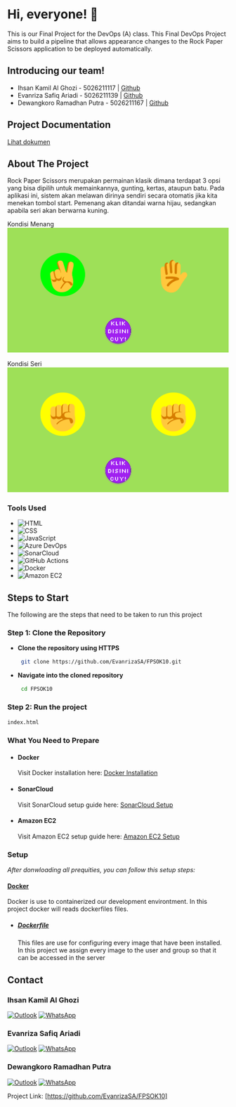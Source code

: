 # Hi, everyone! 👋

This is our Final Project for the DevOps (A) class. This Final DevOps Project aims to build a pipeline that allows appearance changes to the Rock Paper Scissors application to be deployed automatically.

## Introducing our team!
- Ihsan Kamil Al Ghozi - 5026211117 | <a href="https://github.com/Deceitfulz">Github</a>
- Evanriza Safiq Ariadi - 5026211139 | <a href="https://github.com/EvanrizaSA">Github</a>
- Dewangkoro Ramadhan Putra - 5026211167 | <a href="https://github.com/dewangkoroputra">Github</a>

## Project Documentation

[Lihat dokumen](https://docs.google.com/document/d/1yECMtCjy4x7LieEO0G_MZIfxiZ-xGr037UEWjfdmdeU/edit?usp=sharing/preview)

## About The Project

Rock Paper Scissors merupakan permainan klasik dimana terdapat 3 opsi yang bisa dipilih untuk memainkannya, gunting, kertas, ataupun batu. Pada aplikasi ini, sistem akan melawan dirinya sendiri secara otomatis jika kita menekan tombol start. Pemenang akan ditandai warna hijau, sedangkan apabila seri akan berwarna kuning.

Kondisi Menang
![Alt Text](final2.png)

Kondisi Seri
![Alt Text](final.png)

### Tools Used

-   ![HTML](https://img.shields.io/badge/HTML-%23E34F26?style=for-the-badge&logo=html5&logoColor=white)
-   ![CSS](https://img.shields.io/badge/CSS-%231572B6?style=for-the-badge&logo=css3&logoColor=white)
-   ![JavaScript](https://img.shields.io/badge/JavaScript-%23F7DF1E?style=for-the-badge&logo=javascript&logoColor=black)
-   ![Azure DevOps](https://img.shields.io/badge/Azure%20DevOps-%23007ACC?style=for-the-badge&logo=azuredevops&logoColor=white)
-   ![SonarCloud](https://img.shields.io/badge/SonarCloud-%234E9BCD?style=for-the-badge&logo=sonarcloud&logoColor=white)
-   ![GitHub Actions](https://img.shields.io/badge/GitHub%20Actions-%232671E5?style=for-the-badge&logo=githubactions&logoColor=white)
-   ![Docker](https://img.shields.io/badge/Docker-%230db7ed?style=for-the-badge&logo=docker&logoColor=white)
-   ![Amazon EC2](https://img.shields.io/badge/Amazon%20EC2-%23FF9900?style=for-the-badge&logo=amazonec2&logoColor=white)


## Steps to Start

The following are the steps that need to be taken to run this project

### Step 1: Clone the Repository

- **Clone the repository using HTTPS**

   ```sh
    git clone https://github.com/EvanrizaSA/FPSOK10.git
   ```

- **Navigate into the cloned repository**

   ```sh
    cd FPSOK10
   ```

### Step 2: Run the project 

   ```sh
   index.html
   ```

### What You Need to Prepare

- #### Docker
    Visit Docker installation here: [Docker Installation](https://www.docker.com/products/docker-hub/)

- #### SonarCloud
    Visit SonarCloud setup guide here: [SonarCloud Setup](https://sonarcloud.io/)

- #### Amazon EC2
    Visit Amazon EC2 setup guide here: [Amazon EC2 Setup](https://aws.amazon.com/ec2/getting-started/)

  
### Setup

_After donwloading all prequities, you can follow this setup steps:_

#### [Docker](https://docs.docker.com/?_gl=1*1c6kr47*_gcl_au*MTA3NjkzNTEyNC4xNzE2OTc4MTE0*_ga*MjAzODQ3MzkxMC4xNzE2OTU3MDUw*_ga_XJWPQMJYHQ*MTcxOTM4ODY3My4yNC4xLjE3MTkzODg2NzMuNjAuMC4w)

Docker is use to containerized our development environtment. In this project docker will reads dockerfiles files.

-   ##### [Dockerfile](https://github.com/EvanrizaSA/FPSOK10/blob/main/Dockerfile)
    This files are use for configuring every image that have been installed. In this project we assign every image to the user and group so that it can be accessed in the server


## Contact

### Ihsan Kamil Al Ghozi
[![Outlook](https://img.shields.io/badge/Outlook-%230078D4?style=for-the-badge&logo=microsoft-outlook&logoColor=white)](mailto:5026211117@student.its.ac.id) [![WhatsApp](https://img.shields.io/badge/WhatsApp-%25D366?style=for-the-badge&logo=whatsapp&logoColor=white)](https://wa.me/6281211528765)

### Evanriza Safiq Ariadi
[![Outlook](https://img.shields.io/badge/Outlook-%230078D4?style=for-the-badge&logo=microsoft-outlook&logoColor=white)](mailto:5026211139@student.its.ac.id) [![WhatsApp](https://img.shields.io/badge/WhatsApp-%25D366?style=for-the-badge&logo=whatsapp&logoColor=white)](https://wa.me/6281290699818)

### Dewangkoro Ramadhan Putra
[![Outlook](https://img.shields.io/badge/Outlook-%230078D4?style=for-the-badge&logo=microsoft-outlook&logoColor=white)](mailto:5026211167@student.its.ac.id) [![WhatsApp](https://img.shields.io/badge/WhatsApp-%25D366?style=for-the-badge&logo=whatsapp&logoColor=white)](https://wa.me/6281271193253)

Project Link: [https://github.com/EvanrizaSA/FPSOK10]
